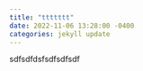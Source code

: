 ```yaml
---
title: "ttttttt"
date: 2022-11-06 13:28:00 -0400
categories: jekyll update
---
```

sdfsdfdsfsdfsdfsdf
